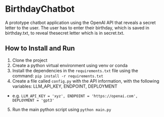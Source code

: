 # BirthdayChatbot

A prototype chatbot application using the OpenAI API that reveals a secret letter to the user. The user has to enter their birthday, which is saved in birthday.txt, to reveal thesecret letter which is in secret.txt.

## How to Install and Run
1. Clone the project
2. Create a python virtual environment using venv or conda
3. Install the dependencies in the `requirements.txt` file using the command: `pip install -r requirements.txt`
4. Create a file called `config.py` with the API information, with the following variables: LLM_API_KEY, ENDPOINT, DEPLOYMENT
 - e.g. `LLM_API_KEY = 'xyz', ENDPOINT = 'https://openai.com', DEPLOYMENT = 'gpt3'`

5. Run the main python script using `python main.py`


